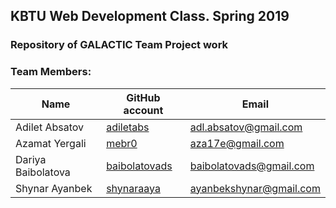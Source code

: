 ## KBTU Web Development Class. Spring 2019

### Repository of GALACTIC Team Project work

### Team Members:
| Name | GitHub account | Email |
| --- | --- | --- |
| Adilet Absatov | [adiletabs](https://github.com/adiletabs/) | adl.absatov@gmail.com |
| Azamat Yergali | [mebr0](https://github.com/mebr0) | aza17e@gmail.com |
| Dariya Baibolatova | [baibolatovads](https://github.com/baibolatovads) | baibolatovads@gmail.com |
| Shynar Ayanbek | [shynaraaya](https://github.com/shynaraaya) | ayanbekshynar@gmail.com |

